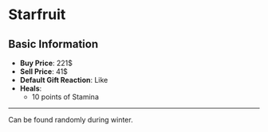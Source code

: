 # Starfruit

## Basic Information

- **Buy Price**: 221$
- **Sell Price**: 41$
- **Default Gift Reaction**: Like
- **Heals**:
  - 10 points of Stamina
  
---
Can be found randomly during winter.
